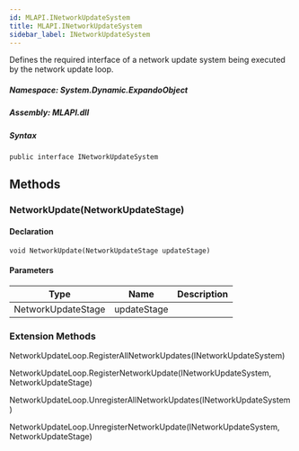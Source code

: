 ```yaml
---  
id: MLAPI.INetworkUpdateSystem
title: MLAPI.INetworkUpdateSystem
sidebar_label: INetworkUpdateSystem
---
```


<div class="markdown level0 summary">

Defines the required interface of a network update system being executed
by the network update loop.

</div>

<div class="markdown level0 conceptual">

</div>

##### **Namespace**: System.Dynamic.ExpandoObject

##### **Assembly**: MLAPI.dll

##### Syntax

    public interface INetworkUpdateSystem

## Methods 

### NetworkUpdate(NetworkUpdateStage)

<div class="markdown level1 summary">

</div>

<div class="markdown level1 conceptual">

</div>

#### Declaration

    void NetworkUpdate(NetworkUpdateStage updateStage)

#### Parameters

| Type               | Name        | Description |
|--------------------|-------------|-------------|
| NetworkUpdateStage | updateStage |             |

### Extension Methods

<div>

NetworkUpdateLoop.RegisterAllNetworkUpdates(INetworkUpdateSystem)

</div>

<div>

NetworkUpdateLoop.RegisterNetworkUpdate(INetworkUpdateSystem,
NetworkUpdateStage)

</div>

<div>

NetworkUpdateLoop.UnregisterAllNetworkUpdates(INetworkUpdateSystem)

</div>

<div>

NetworkUpdateLoop.UnregisterNetworkUpdate(INetworkUpdateSystem,
NetworkUpdateStage)

</div>
